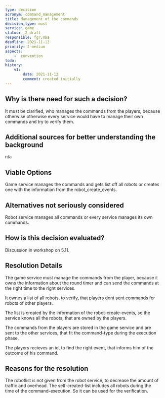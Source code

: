 ```yaml
---
type: decision
acronym: command_management
title: Management of the commands
decision_type: must
service: game
status: _2_draft
responsible: fgr;mba
deadline: 2021-11-12
priority: 2-medium
aspects: 
    -  convention
todo:
history:
    v1:
        date: 2021-11-12
        comment: created initially
---
```


## Why is there need for such a decision?

It must be clarified, who manages the commands from the players, because otherwise otherwise every service would have to manage their own commands and try to verify them.

## Additional sources for better understanding the background

n/a

## Viable Options

Game service manages the commands and gets list off all robots or creates one with the information from the robot_create_events.

## Alternatives not seriously considered

Robot service  manages all commands or every service manages its own commands. 

## How is this decision evaluated?

Discussion in workshop on 5.11.

## Resolution Details

The game service must manage the commands from the player, because it owns the information about the round timer and can send the commands at the right time to the right services. 

It ownes a list of all robots, to verify, that players dont sent commands for robots of other players. 

The list is created by the information of the robot-create-events, so the service knows all the robots, that are owned by the players.

The commands from the players are stored in the game service and are sent to the other services, that fit the command-type during the execution phase.

The players recieves an id, to find the right event, that informs him of the outcome of his command.

## Reasons for the resolution

The robotlist is not given from the robot service, to decrease the amount of traffic and overhead. The self-created-list includes all robots during the time of the command-execution. 
So it can be used for the verification.
